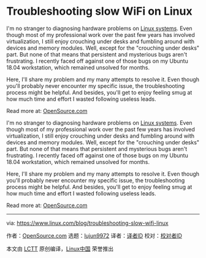 [#]: collector: (lujun9972)
[#]: translator: (geekpi)
[#]: reviewer: ( )
[#]: publisher: ( )
[#]: url: ( )
[#]: subject: (Troubleshooting slow WiFi on Linux)
[#]: via: (https://www.linux.com/blog/troubleshooting-slow-wifi-linux)
[#]: author: (OpenSource.com https://www.linux.com/USERS/OPENSOURCECOM)

Troubleshooting slow WiFi on Linux
======

I'm no stranger to diagnosing hardware problems on [Linux systems][1]. Even though most of my professional work over the past few years has involved virtualization, I still enjoy crouching under desks and fumbling around with devices and memory modules. Well, except for the "crouching under desks" part. But none of that means that persistent and mysterious bugs aren't frustrating. I recently faced off against one of those bugs on my Ubuntu 18.04 workstation, which remained unsolved for months.

Here, I'll share my problem and my many attempts to resolve it. Even though you'll probably never encounter my specific issue, the troubleshooting process might be helpful. And besides, you'll get to enjoy feeling smug at how much time and effort I wasted following useless leads.

Read more at: [OpenSource.com][2]

I'm no stranger to diagnosing hardware problems on [Linux systems][1]. Even though most of my professional work over the past few years has involved virtualization, I still enjoy crouching under desks and fumbling around with devices and memory modules. Well, except for the "crouching under desks" part. But none of that means that persistent and mysterious bugs aren't frustrating. I recently faced off against one of those bugs on my Ubuntu 18.04 workstation, which remained unsolved for months.

Here, I'll share my problem and my many attempts to resolve it. Even though you'll probably never encounter my specific issue, the troubleshooting process might be helpful. And besides, you'll get to enjoy feeling smug at how much time and effort I wasted following useless leads.

Read more at: [OpenSource.com][2]

--------------------------------------------------------------------------------

via: https://www.linux.com/blog/troubleshooting-slow-wifi-linux

作者：[OpenSource.com][a]
选题：[lujun9972][b]
译者：[译者ID](https://github.com/译者ID)
校对：[校对者ID](https://github.com/校对者ID)

本文由 [LCTT](https://github.com/LCTT/TranslateProject) 原创编译，[Linux中国](https://linux.cn/) 荣誉推出

[a]: https://www.linux.com/USERS/OPENSOURCECOM
[b]: https://github.com/lujun9972
[1]: https://www.manning.com/books/linux-in-action?a_aid=bootstrap-it&a_bid=4ca15fc9&chan=opensource
[2]: https://opensource.com/article/19/4/troubleshooting-wifi-linux
